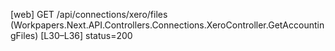 [web] GET /api/connections/xero/files  (Workpapers.Next.API.Controllers.Connections.XeroController.GetAccountingFiles)  [L30–L36] status=200


